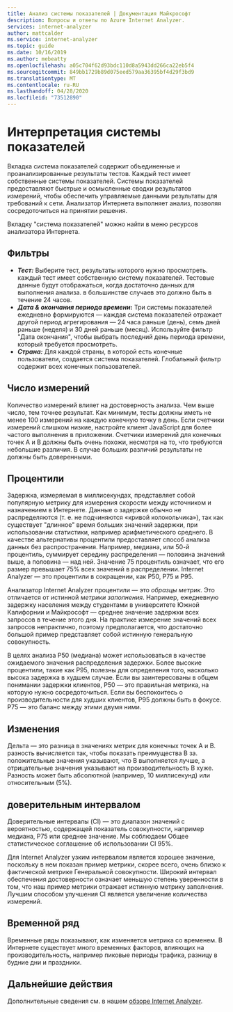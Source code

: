 ```yaml
---
title: Анализ системы показателей | Документация Майкрософт
description: Вопросы и ответы по Azure Internet Analyzer.
services: internet-analyzer
author: mattcalder
ms.service: internet-analyzer
ms.topic: guide
ms.date: 10/16/2019
ms.author: mebeatty
ms.openlocfilehash: a05c704f62d93bdc110d8a5943dd266ca22eb5f4
ms.sourcegitcommit: 849bb1729b89d075eed579aa36395bf4d29f3bd9
ms.translationtype: MT
ms.contentlocale: ru-RU
ms.lasthandoff: 04/28/2020
ms.locfileid: "73512890"
---
```

# <a name="interpreting-your-scorecard"></a>Интерпретация системы показателей

Вкладка система показателей содержит объединенные и проанализированные результаты тестов. Каждый тест имеет собственные системы показателей. Системы показателей предоставляют быстрые и осмысленные сводки результатов измерений, чтобы обеспечить управляемые данными результаты для требований к сети. Анализатор Интернета выполняет анализ, позволяя сосредоточиться на принятии решения.

Вкладку "система показателей" можно найти в меню ресурсов анализатора Интернета. 


## <a name="filters"></a>Фильтры

* ***Тест:*** Выберите тест, результаты которого нужно просмотреть. каждый тест имеет собственную систему показателей. Тестовые данные будут отображаться, когда достаточно данных для выполнения анализа. в большинстве случаев это должно быть в течение 24 часов. 
* ***Дата & окончания периода времени:*** Три системы показателей ежедневно формируются — каждая система показателей отражает другой период агрегирования — 24 часа раньше (день), семь дней раньше (неделя) и 30 дней раньше (месяц). Используйте фильтр "Дата окончания", чтобы выбрать последний день периода времени, который требуется просмотреть. 
* ***Страна:*** Для каждой страны, в которой есть конечные пользователи, создается система показателей. Глобальный фильтр содержит всех конечных пользователей.

## <a name="measurement-count"></a>Число измерений

Количество измерений влияет на достоверность анализа. Чем выше число, тем точнее результат. Как минимум, тесты должны иметь не менее 100 измерений на каждую конечную точку в день. Если счетчики измерений слишком низкие, настройте клиент JavaScript для более частого выполнения в приложении. Счетчики измерений для конечных точек A и B должны быть очень похожи, несмотря на то, что требуются небольшие различия. В случае больших различий результаты не должны быть доверенными.

## <a name="percentiles"></a>Процентили

Задержка, измеряемая в миллисекундах, представляет собой популярную метрику для измерения скорости между источником и назначением в Интернете. Данные о задержке обычно не распределяются (т. е. не подчиняются «кривой колокольчика»), так как существует "длинное" время больших значений задержки, при использовании статистики, например арифметического среднего. В качестве альтернативы процентили предоставляет способ анализа данных без распространения. Например, медиана, или 50-й процентиль, суммирует середину распределения — половина значений выше, а половина — над ней. Значение 75 процентиль означает, что его размер превышает 75% всех значений в распределении. Internet Analyzer — это процентили в сокращении, как P50, P75 и P95.

Анализатор Internet Analyzer процентили — это _образцы метрик_. Это отличается от истинной _метрики заполнения_. Например, ежедневную задержку населения между студентами в университете Южной Калифорнии и Майкрософт — среднее значение задержки всех запросов в течение этого дня. На практике измерение значений всех запросов непрактично, поэтому предполагается, что достаточно большой пример представляет собой истинную генеральную совокупность.

В целях анализа P50 (медиана) может использоваться в качестве ожидаемого значения распределения задержки. Более высокие процентили, такие как P95, полезны для определения того, насколько высока задержка в худшем случае. Если вы заинтересованы в общем понимании задержки клиентов, P50 — это правильная метрика, на которую нужно сосредоточиться. Если вы беспокоитесь о производительности для худших клиентов, P95 должны быть в фокусе. P75 — это баланс между этими двумя ними.


## <a name="deltas"></a>Изменения

Дельта — это разница в значениях метрик для конечных точек A и B. разность вычисляется так, чтобы показать преимущества B за. положительные значения указывают, что B выполняется лучше, а отрицательные значения указывают на производительность B хуже. Разность может быть абсолютной (например, 10 миллисекунд) или относительным (5%).

## <a name="confidence-interval"></a>доверительным интервалом 

Доверительные интервалы (CI) — это диапазон значений с вероятностью, содержащей показатель совокупности, например медиана, P75 или среднее значение. Мы соблюдаем Общее статистическое соглашение об использовании CI 95%.

Для Internet Analyzer узким интервалом является хорошее значение, поскольку в нем показан пример метрики, скорее всего, очень близко к фактической метрике Генеральной совокупности. Широкий интервал обеспечения достоверности означает меньшую степень уверенности в том, что наш пример метрики отражает истинную метрику заполнения. Лучшим способом улучшения CI является увеличение количества измерений.

## <a name="time-series"></a>Временной ряд 

Временные ряды показывают, как изменяется метрика со временем. В Интернете существует много временных факторов, влияющих на производительность, например пиковые периоды трафика, разницу в будние дни и праздники.


## <a name="next-steps"></a>Дальнейшие действия

Дополнительные сведения см. в нашем [обзоре Internet Analyzer](internet-analyzer-overview.md).
